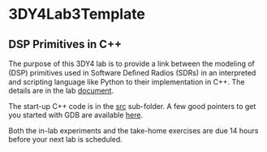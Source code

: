 # 3DY4Lab3Template

## DSP Primitives in C++

The purpose of this 3DY4 lab is to provide a link between the modeling of (DSP) primitives used in Software Deﬁned Radios (SDRs) in an interpreted and scripting language like Python to their implementation in C++. The details are in the lab [document](doc/3dy4-lab2.pdf).

The start-up C++ code is in the [src](src/) sub-folder. A few good pointers to get you started with GDB are available [here](doc/gdb-getting-started.md).

Both the in-lab experiments and the take-home exercises are due 14 hours before your next lab is scheduled.
